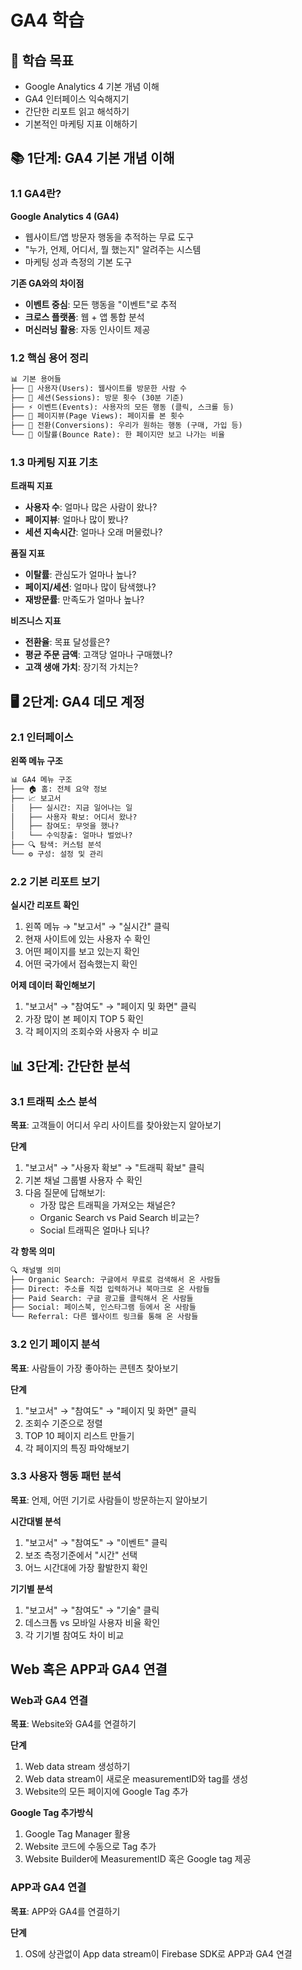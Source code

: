 # GA4 학습

## 🎯 학습 목표
- Google Analytics 4 기본 개념 이해
- GA4 인터페이스 익숙해지기
- 간단한 리포트 읽고 해석하기
- 기본적인 마케팅 지표 이해하기

## 📚 1단계: GA4 기본 개념 이해

### 1.1 GA4란?
**Google Analytics 4 (GA4)**
- 웹사이트/앱 방문자 행동을 추적하는 무료 도구
- "누가, 언제, 어디서, 뭘 했는지" 알려주는 시스템
- 마케팅 성과 측정의 기본 도구

**기존 GA와의 차이점**
- **이벤트 중심**: 모든 행동을 "이벤트"로 추적
- **크로스 플랫폼**: 웹 + 앱 통합 분석
- **머신러닝 활용**: 자동 인사이트 제공

### 1.2 핵심 용어 정리
```markdown
📊 기본 용어들
├── 👤 사용자(Users): 웹사이트를 방문한 사람 수
├── 📱 세션(Sessions): 방문 횟수 (30분 기준)
├── ⚡ 이벤트(Events): 사용자의 모든 행동 (클릭, 스크롤 등)
├── 📄 페이지뷰(Page Views): 페이지를 본 횟수
├── 🎯 전환(Conversions): 우리가 원하는 행동 (구매, 가입 등)
└── 🔄 이탈률(Bounce Rate): 한 페이지만 보고 나가는 비율
```

### 1.3 마케팅 지표 기초
**트래픽 지표**
- **사용자 수**: 얼마나 많은 사람이 왔나?
- **페이지뷰**: 얼마나 많이 봤나?
- **세션 지속시간**: 얼마나 오래 머물렀나?

**품질 지표**
- **이탈률**: 관심도가 얼마나 높나?
- **페이지/세션**: 얼마나 많이 탐색했나?
- **재방문률**: 만족도가 얼마나 높나?

**비즈니스 지표**
- **전환율**: 목표 달성률은?
- **평균 주문 금액**: 고객당 얼마나 구매했나?
- **고객 생애 가치**: 장기적 가치는?

## 🖥️ 2단계: GA4 데모 계정

### 2.1 인터페이스
**왼쪽 메뉴 구조**
```markdown
📊 GA4 메뉴 구조
├── 🏠 홈: 전체 요약 정보
├── 📈 보고서
│   ├── 실시간: 지금 일어나는 일
│   ├── 사용자 확보: 어디서 왔나?
│   ├── 참여도: 무엇을 했나?
│   └── 수익창출: 얼마나 벌었나?
├── 🔍 탐색: 커스텀 분석
└── ⚙️ 구성: 설정 및 관리
```

### 2.2 기본 리포트 보기
**실시간 리포트 확인**
1. 왼쪽 메뉴 → "보고서" → "실시간" 클릭
2. 현재 사이트에 있는 사용자 수 확인
3. 어떤 페이지를 보고 있는지 확인
4. 어떤 국가에서 접속했는지 확인

**어제 데이터 확인해보기**
1. "보고서" → "참여도" → "페이지 및 화면" 클릭
2. 가장 많이 본 페이지 TOP 5 확인
3. 각 페이지의 조회수와 사용자 수 비교

## 📊 3단계: 간단한 분석

### 3.1 트래픽 소스 분석

**목표**: 고객들이 어디서 우리 사이트를 찾아왔는지 알아보기

**단계**
1. "보고서" → "사용자 확보" → "트래픽 확보" 클릭
2. 기본 채널 그룹별 사용자 수 확인
3. 다음 질문에 답해보기:
   - 가장 많은 트래픽을 가져오는 채널은?
   - Organic Search vs Paid Search 비교는?
   - Social 트래픽은 얼마나 되나?

**각 항목 의미**
```markdown
🔍 채널별 의미
├── Organic Search: 구글에서 무료로 검색해서 온 사람들
├── Direct: 주소를 직접 입력하거나 북마크로 온 사람들  
├── Paid Search: 구글 광고를 클릭해서 온 사람들
├── Social: 페이스북, 인스타그램 등에서 온 사람들
└── Referral: 다른 웹사이트 링크를 통해 온 사람들
```

### 3.2 인기 페이지 분석
**목표**: 사람들이 가장 좋아하는 콘텐츠 찾아보기

**단계**
1. "보고서" → "참여도" → "페이지 및 화면" 클릭
2. 조회수 기준으로 정렬
3. TOP 10 페이지 리스트 만들기
4. 각 페이지의 특징 파악해보기

### 3.3 사용자 행동 패턴 분석
**목표**: 언제, 어떤 기기로 사람들이 방문하는지 알아보기

**시간대별 분석**
1. "보고서" → "참여도" → "이벤트" 클릭
2. 보조 측정기준에서 "시간" 선택
3. 어느 시간대에 가장 활발한지 확인

**기기별 분석**
1. "보고서" → "참여도" → "기술" 클릭
2. 데스크톱 vs 모바일 사용자 비율 확인
3. 각 기기별 참여도 차이 비교

## Web 혹은 APP과 GA4 연결

### Web과 GA4 연결
**목표**: Website와 GA4를 연결하기

**단계**
1. Web data stream 생성하기
2. Web data stream이 새로운 measurementID와 tag를 생성
3. Website의 모든 페이지에 Google Tag 추가

**Google Tag 추가방식**
1. Google Tag Manager 활용
2. Website 코드에 수동으로 Tag 추가
3. Website Builder에 MeasurementID 혹은 Google tag 제공

### APP과 GA4 연결
**목표**: APP와 GA4를 연결하기

**단계**
1. OS에 상관없이 App data stream이 Firebase SDK로 APP과 GA4 연결
